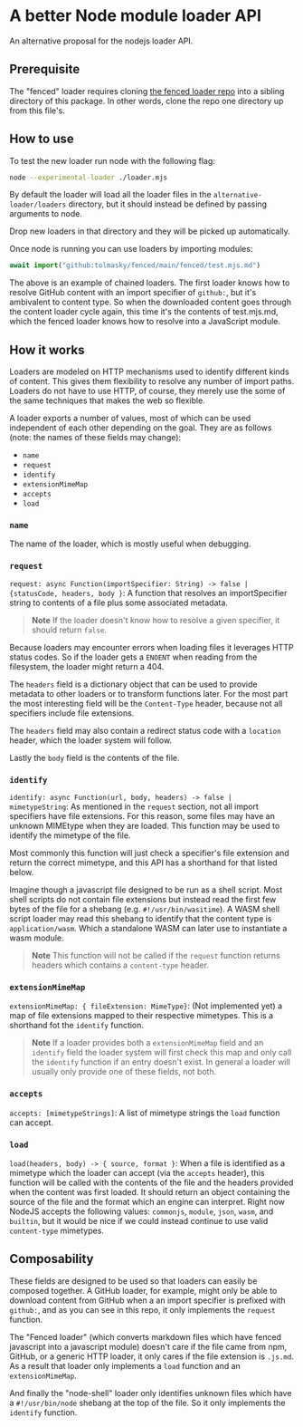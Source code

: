 # A better Node module loader API

An alternative proposal for the nodejs loader API.

## Prerequisite
The "fenced" loader requires cloning [the fenced loader repo](https://github.com/tolmasky/fenced/) into a sibling directory of this package. In other words, clone the repo one directory up from this file's.

## How to use

To test the new loader run node with the following flag:
```bash
node --experimental-loader ./loader.mjs
```

By default the loader will load all the loader files in the `alternative-loader/loaders` directory, but it should instead be defined by passing arguments to node.

Drop new loaders in that directory and they will be picked up automatically.

Once node is running you can use loaders by importing modules:

```js
await import("github:tolmasky/fenced/main/fenced/test.mjs.md")
```

The above is an example of chained loaders. The first loader knows how to resolve GitHub content with an import specifier of `github:`, but it's ambivalent to content type. So when the downloaded content goes through the content loader cycle again, this time it's the contents of test.mjs.md, which the fenced loader knows how to resolve into a JavaScript module.


## How it works
Loaders are modeled on HTTP mechanisms used to identify different kinds of content. This gives them flexibility to resolve any number of import paths. Loaders do not have to use HTTP, of course, they merely use the some of the same techniques that makes the web so flexible.

A loader exports a number of values, most of which can be used independent of each other depending on the goal. They are as follows (note: the names of these fields may change):

- `name`
- `request`
- `identify`
- `extensionMimeMap`
- `accepts`
- `load`

### `name`
The name of the loader, which is mostly useful when debugging.

### `request`
`request: async Function(importSpecifier: String) -> false | {statusCode, headers, body }`: A function that resolves an importSpecifier string to contents of a file plus some associated metadata.

> **Note**
> If the loader doesn't know how to resolve a given specifier, it should return `false`.

Because loaders may encounter errors when loading files it leverages HTTP status codes. So if the loader gets a `ENOENT` when reading from the filesystem, the loader might return a 404.

The `headers` field is a dictionary object that can be used to provide metadata to other loaders or to transform functions later. For the most part the most interesting field will be the `Content-Type` header, because not all specifiers include file extensions.

The `headers` field may also contain a redirect status code with a `location` header, which the loader system will follow.

Lastly the `body` field is the contents of the file.

###  `identify`
`identify: async Function(url, body, headers) -> false | mimetypeString`: As mentioned in the `request` section, not all import specifiers have file extensions. For this reason, some files may have an unknown MIMEtype when they are loaded. This function may be used to identify the mimetype of the file.

Most commonly this function will just check a specifier's file extension and return the correct mimetype, and this API has a shorthand for that listed below.

Imagine though a javascript file designed to be run as a shell script. Most shell scripts do not contain file extensions but instead read the first few bytes of the file for a shebang (e.g. `#!/usr/bin/wasitime`). A WASM shell script loader may read this shebang to identify that the content type is `application/wasm`. Which a standalone WASM can later use to instantiate a wasm module.

> **Note**
> This function will not be called if the `request` function returns headers which contains a `content-type` header.

### `extensionMimeMap`
`extensionMimeMap: { fileExtension: MimeType}`: (Not implemented yet) a map of file extensions mapped to their respective mimetypes. This is a shorthand fot the `identify` function.

> **Note**
> If a loader provides both a `extensionMimeMap` field and an `identify` field the loader system will first check this map and only call the `identify` function if an entry doesn't exist. In general a loader will usually only provide one of these fields, not both.

### `accepts`
`accepts: [mimetypeStrings]`: A list of mimetype strings the `load` function can accept.

### `load`
`load(headers, body) -> { source, format }`: When a file is identified as a mimetype which the loader can accept (via the `accepts` header), this function will be called with the contents of the file and the headers provided when the content was first loaded. It should return an object containing the source of the file and the format which an engine can interpret. Right now NodeJS accepts the following values: `commonjs`, `module`, `json`, `wasm`, and `builtin`, but it would be nice if we could instead continue to use valid `content-type` mimetypes.

## Composability

These fields are designed to be used so that loaders can easily be composed together. A GitHub loader, for example, might only be able to download content from GitHub when a an import specifier is prefixed with `github:`, and as you can see in this repo, it only implements the `request` function.

The "Fenced loader" (which converts markdown files which have fenced javascript into a javascript module) doesn't care if the file came from npm, GitHub, or a generic HTTP loader, it only cares if the file extension is `.js.md`. As a result that loader only implements a `load` function and an `extensionMimeMap`.

And finally the "node-shell" loader only identifies unknown files which have a `#!/usr/bin/node` shebang at the top of the file. So it only implements the `identify` function.
